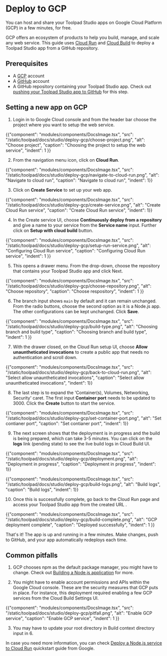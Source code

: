 # Deploy to GCP

<p class="description">You can host and share your Toolpad Studio apps on Google Cloud Platform (GCP) in a few minutes, for free.</p>

GCP offers an ecosystem of products to help you build, manage, and scale any web service. This guide uses [Cloud Run](https://cloud.google.com/run) and [Cloud Build](https://cloud.google.com/build) to deploy a Toolpad Studio app from a GitHub repository.

## Prerequisites

- A [GCP](https://console.cloud.google.com/) account
- A [GitHub](https://github.com) account
- A GitHub repository containing your Toolpad Studio app. Check out [pushing your Toolpad Studio app to GitHub](/toolpad/studio/how-to-guides/render-deploy/#pushing-your-toolpad-studio-app-to-github) for this step.

## Setting a new app on GCP

1. Login in to Google Cloud console and from the header bar choose the project where you want to setup the web service.

{{"component": "modules/components/DocsImage.tsx", "src": "/static/toolpad/docs/studio/deploy-gcp/choose-project.png", "alt": "Choose project", "caption": "Choosing the project to setup the web service", "indent": 1 }}

2. From the navigation menu icon, click on **Cloud Run**.

{{"component": "modules/components/DocsImage.tsx", "src": "/static/toolpad/docs/studio/deploy-gcp/navigate-to-cloud-run.png", "alt": "Navigate to cloud run", "caption": "Navigate to cloud run", "indent": 1}}

3. Click on **Create Service** to set up your web app.

{{"component": "modules/components/DocsImage.tsx", "src": "/static/toolpad/docs/studio/deploy-gcp/create-service.png", "alt": "Create Cloud Run service", "caption": "Create Cloud Run service", "indent": 1}}

4. In the Create service UI, choose **Continuously deploy from a repository** and give a name to your service from the **Service name** input. Further click on **Setup with cloud build** button.

{{"component": "modules/components/DocsImage.tsx", "src": "/static/toolpad/docs/studio/deploy-gcp/setup-run-service.png", "alt": "Configuring Cloud Run service", "caption": "Configuring Cloud Run service", "indent": 1 }}

5. This opens a drawer menu. From the drop-down, choose the repository that contains your Toolpad Studio app and click Next.

{{"component": "modules/components/DocsImage.tsx", "src": "/static/toolpad/docs/studio/deploy-gcp/choose-repository.png", "alt": "Choose repository", "caption": "Choose respository", "indent": 1 }}

6. The branch input shows `main` by default and it can remain unchanged. From the radio buttons, choose the second option as it is a Node.js app. The other configurations can be kept unchanged. Click **Save**.

{{"component": "modules/components/DocsImage.tsx", "src": "/static/toolpad/docs/studio/deploy-gcp/build-type.png", "alt": "Choosing branch and build type", "caption": "Choosing branch and build type", "indent": 1 }}

7. With the drawer closed, on the Cloud Run setup UI, choose **Allow unauntheticated invocations** to create a public app that needs no authentication and scroll down.

{{"component": "modules/components/DocsImage.tsx", "src": "/static/toolpad/docs/studio/deploy-gcp/back-to-cloud-run.png", "alt": "Select allow unauntheticated invocations", "caption": "Select allow unauntheticated invocations", "indent": 1}}

8. The last step is to expand the 'Container(s), Volumes, Networking, Security' caret. The first input **Container port** needs to be updated to 3000. Click the **Create** button to start the service.

{{"component": "modules/components/DocsImage.tsx", "src": "/static/toolpad/docs/studio/deploy-gcp/set-container-port.png", "alt": "Set contianer port", "caption": "Set contianer port", "indent": 1}}

9. The next screen shows that the deployment is in progress and the build is being prepared, which can take 3-5 minutes. You can click on the **logs** link (pending state) to see the live build logs in Cloud Build UI.

{{"component": "modules/components/DocsImage.tsx", "src": "/static/toolpad/docs/studio/deploy-gcp/deployment.png", "alt": "Deployment in progress", "caption": "Deployment in progress", "indent": 1}}

{{"component": "modules/components/DocsImage.tsx", "src": "/static/toolpad/docs/studio/deploy-gcp/build-logs.png", "alt": "Build logs", "caption": "Build logs", "indent": 1}}

10. Once this is successfully complete, go back to the Cloud Run page and access your Toolpad Studio app from the created URL .

{{"component": "modules/components/DocsImage.tsx", "src": "/static/toolpad/docs/studio/deploy-gcp/build-complete.png", "alt": "GCP deployment complete", "caption": "Deployed successfully", "indent": 1 }}

That's it! The app is up and running in a few minutes. Make changes, push to GitHub, and your app automatically redeploys each time.

## Common pitfalls

1. GCP chooses npm as the default package manager, you might have to change. Check out [Building a Node.js application](https://cloud.google.com/docs/buildpacks/nodejs) for more.

2. You might have to enable account permissions and APIs within the Google Cloud console. These are the security measures that GCP puts in place. For instance, this deployment required enabling a few GCP services from the Cloud Build Settings UI.

{{"component": "modules/components/DocsImage.tsx", "src": "/static/toolpad/docs/studio/deploy-gcp/pitfall.png", "alt": "Enable GCP service", "caption": "Enable GCP service", "indent": 1 }}

3. You may have to update your root directory in Build context directory input in 6.

In case you need more information, you can check [Deploy a Node.js service to Cloud Run](https://cloud.google.com/run/docs/quickstarts/build-and-deploy/deploy-nodejs-service) quickstart guide from Google.
